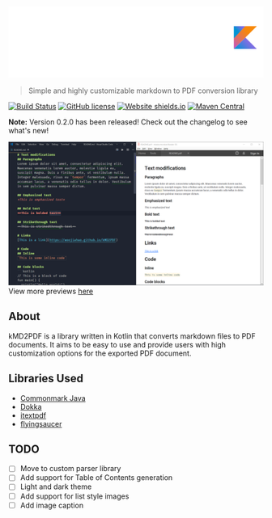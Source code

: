 ![](logo-dark.png)
> Simple and highly customizable markdown to PDF conversion library

[![Build Status](https://travis-ci.org/woojiahao/kMD2PDF.svg?branch=master)](https://travis-ci.org/woojiahao/kMD2PDF)
[![GitHub license](https://img.shields.io/github/license/Naereen/StrapDown.js.svg)](https://github.com/woojiahao/kMD2PDF/blob/master/LICENSE)
[![Website shields.io](https://img.shields.io/website-up-down-green-red/http/shields.io.svg)](http://woojiahao.github.io/kMD2PDF)
[![Maven Central](https://maven-badges.herokuapp.com/maven-central/com.github.woojiahao/kMD2PDF/badge.svg)](https://maven-badges.herokuapp.com/maven-central/com.github.woojiahao/kMD2PDF/)

**Note:** Version 0.2.0 has been released! Check out the changelog to see what's new!

![](images/preview.png)
View more previews [here](Previews.md)

## About
kMD2PDF is a library written in Kotlin that converts markdown files to PDF documents. It aims to be easy to use and 
provide users with high customization options for the exported PDF document.

## Libraries Used
* [Commonmark Java](https://github.com/atlassian/commonmark-java)
* [Dokka](https://github.com/Kotlin/dokka)
* [itextpdf](https://github.com/itext/itextpdf)
* [flyingsaucer](https://github.com/flyingsaucerproject/flyingsaucer)

## TODO
* [ ] Move to custom parser library
* [ ] Add support for Table of Contents generation
* [ ] Light and dark theme
* [ ] Add support for list style images
* [ ] Add image caption